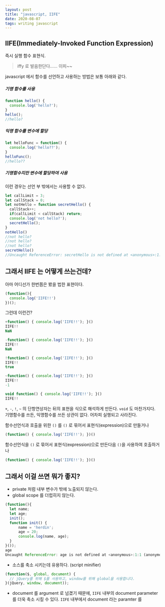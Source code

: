 ```yaml
---
layout: post
title: "javascript, IIFE"
date: 2020-08-07
tags: writing javascript
---
```


## IIFE(Immediately-Invoked Function Expression)

즉시 실행 함수 표현식.
> iffy 로 발음한단다...... 이피~~

javascript 에서 함수를 선언하고 사용하는 방법은 보통 아래와 같다.

##### 기명 함수를 사용
``` javascript
function hello() {
  console.log('hello?');
}
hello();
//hello?
```

##### 익명 함수를 변수에 할당
``` javascript
let helloFunc = function() {
  console.log('hello??');
}
helloFunc();
//hello??
```

##### 기명함수지만 변수에 할당하여 사용
이런 경우는 선언 부 밖에서는 사용할 수 없다.
``` javascript
let callLimit = 3;
let callStack = 0;
let notHello = function secretHello() {
  callStack++;
  if(callLimit < callStack) return;
  console.log('not hello?');
  secretHello();
}
notHello()
//not hello?
//not hello?
//not hello?
secretHello()
//Uncaught ReferenceError: secretHello is not defined at <anonymous>:1:1
```

## 그래서 IIFE 는 어떻게 쓰는건데?

아마 어디선가 한번쯤은 봤을 법한 표현이다.
``` javascript
(function(){
  console.log('IIFE!!')
})();
```

그런데 이런건?

``` javascript
+function() { console.log('IIFE!!'); }()
IIFE!!
NaN

-function() { console.log('IIFE!!'); }()
IIFE!!
NaN

!function() { console.log('IIFE!!'); }()
IIFE!!
true

~function() { console.log('IIFE!!'); }()
IIFE!!
-1

void function() { console.log('IIFE!!'); }()
IIFE!!
```

`+`, `-`, `!`, `~` 의 단항연상자는 뒤의 표현을 식으로 해석하게 만든다. `void` 도 마찬가지다.
기명함수를 쓰든, 익명함수를 쓰든 상관이 없다. 어차피 실행되고 사라진다.


함수선언식과 호출을 위한 `()` 를 `()` 로 묶어서 표현식(expression)으로 만들거나
``` javascript
(function() { console.log('IIFE!!'); })()
```

함수선언식을 `()` 로 묶어서 표현식(expression)으로 만든다음 `()`을 사용하여 호출하거나
``` javascript
(function() { console.log('IIFE!!'); })()
```

## 그래서 이걸 쓰면 뭐가 좋지?

* private 처럼 내부 변수가 밖에 노출되지 않는다.
* global scope 를 더럽히지 않는다.

``` javascript
(function(){
  let name;
  let age;
  init();
  function init() {
      name = 'herdin';
      age = 20;
      console.log(name, age);
  }
}());
age
Uncaught ReferenceError: age is not defined at <anonymous>:1:1 (anonymous)
```

* 소스를 축소 시키는데 유용하다. (script minifier)

``` javascript
(function($, global, document) {
  // jQuery를 위해 $를 사용하고, window를 위해 global을 사용합니다.
}(jQuery, window, document));
```

* document 를 argument 로 넘겼기 때문에, `IIFE` 내부의 document parameter 를 더욱 축소 시킬 수 있다. `IIFE` 내부에서 document 라는 paramter 를
